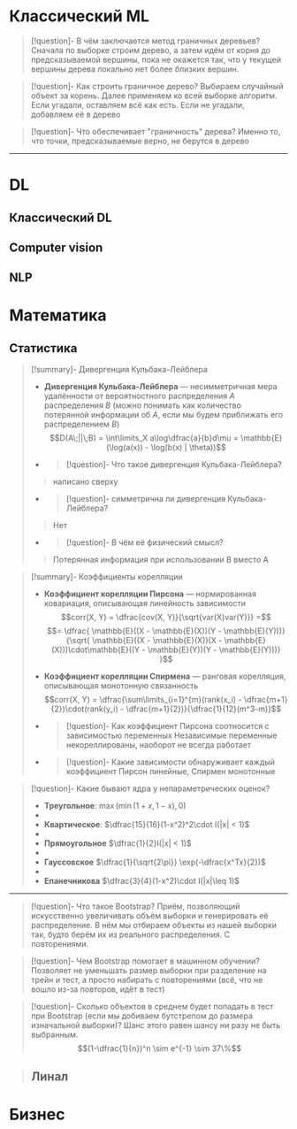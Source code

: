 # Классический ML

>[!question]- В чём заключается метод граничных деревьев?
>Сначала по выборке строим дерево, а затем идём от корня до предсказываемой вершины, пока не окажется так, что у текущей вершины дерева локально нет более близких вершин.

>[!question]- Как строить граничное дерево?
>Выбираем случайный объект за корень. Далее применяем ко всей выборке алгоритм. Если угадали, оставляем всё как есть. Если не угадали, добавляем её в дерево

>[!question]- Что обеспечивает "граничность" дерева?
>Именно то, что точки, предсказываемые верно, не берутся в дерево

- - -


# DL
## Классический DL

## Computer vision

## NLP
# Математика

## Статистика

>[!summary]-  Дивергенция Кульбака-Лейблера
> - **Дивергенция Кульбака-Лейблера** — несимметричная мера удалённости от вероятностного распределения $A$  распределения $B$ (можно понимать как количество потерянной информации об $A$, если мы будем приближать его распределением $B$)
> $$D(A\;||\;B) = \int\limits_X a\log\dfrac{a}{b}d\mu = \mathbb{E}(\log(a(x)) - \log(b(x) | \theta))$$
> - >[!question]- Что такое дивергенция Кульбака-Лейблера?
> >написано сверху
> - >[!question]- симметрична ли дивергенция Кульбака-Лейблера?
>>Нет
> - >[!question]- В чём её физический смысл?
>>Потерянная информация при использовании B вместо A

>[!summary]-  Коэффициенты корелляции
>- **Коэффициент корелляции Пирсона** — нормированная ковариация, описывающая линейность зависимости
>	$$corr(X, Y) = \dfrac{cov(X, Y)}{\sqrt{var(X)var(Y)}} =$$
>	$$= \dfrac{
>	\mathbb{E}((X - \mathbb{E}(X))(Y - \mathbb{E}(Y)))}
>	{\sqrt{
>	\mathbb{E}((X - \mathbb{E}(X))(X - \mathbb{E}(X)))\cdot\mathbb{E}((Y - \mathbb{E}(Y))(Y - \mathbb{E}(Y)))}
>	}$$
>- **Коэффициент корелляции Спирмена** — ранговая корелляция, описывающая монотонную связанность
>	$$corr(X, Y) = \dfrac{\sum\limits_{i=1}^{m}(rank(x_i) - \dfrac{m+1}{2})\cdot(rank(y_i) - \dfrac{m+1}{2})}{\dfrac{1}{12}(m^3-m)}$$
>	
>- >[!question]- Как коэффициент Пирсона соотносится с зависимостью переменных
>	>Независимые переменные некореллированы, наоборот не всегда работает
>- >[!question]- Какие зависимости обнаруживает каждый коэффициент
>	>Пирсон линейные, Спирмен монотонные
>	

>[!question]-  Какие бывают ядра у непараметрических оценок?
>- **Треугольное**:  $\max(\min(1+x, 1-x), 0)$
>-
>- **Квартическое**: $\dfrac{15}{16}(1-x^2)^2\cdot I(|x| < 1)$ 
>- 
>- **Прямоугольное** $\dfrac{1}{2}I(|x| < 1)$
>-
>- **Гауссовское** $\dfrac{1}{\sqrt{2\pi}} \exp(-\dfrac{x^Tx}{2})$
>- 
>- **Епанечникова** $\dfrac{3}{4}(1-x^2)\cdot I(|x|\leq 1)$

- - -

>[!question]- Что такое Bootstrap?
>Приём, позволяющий искусственно увеличивать объём выборки и генерировать её распределение. В нём мы отбираем объекты из нашей выборки так, будто берём их из реального распределения. С повторениями.

>[!question]- Чем Bootstrap помогает в машинном обучении?
>Позволяет не уменьшать размер выборки при разделение на трейн и тест, а просто набирать с повторениями (всё, что не вошло из-за повторов, идёт в тест)

>[!question]- Сколько объектов в среднем будет попадать в тест при Bootstrap (если мы добиваем бутстрепом до размера изначальной выборки)?
>Шанс этого равен шансу ни разу не быть выбранным. $$(1-\dfrac{1}{n})^n \sim e^{-1} \sim 37\%$$

>## Линал


# Бизнес